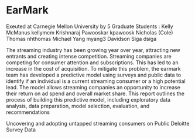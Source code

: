 # EarMark
Exeuted at Carnegie Mellon University by 5 Graduate Students : 
Kelly McManus
kellymcm Krishnaraj Pawooskar kpawoosk 
Nicholas (Cole) Thomas nhthomas 
Michael Yang myang3
Davidson Siga dsiga 


The streaming industry has been growing year over year, attracting new entrants and creating
intense competition. Streaming companies are competing for consumer attention and
subscriptions. This has led to an increase in the cost of acquisition. To mitigate this problem, the
earmark team has developed a predictive model using surveys and public data to identify if an
individual is a current streaming consumer or a high potential lead. The model allows streaming
companies an opportunity to increase their return on ad spend and overall market share. This
report outlines the process of building this predictive model, including exploratory data analysis,
data preparation, model selection, evaluation, and recommendations


Uncovering and adopting untapped  streaming consumers on Public Deloitte Survey Data

